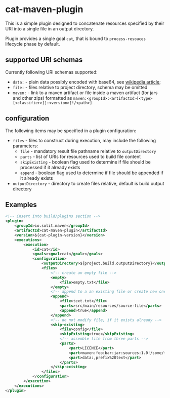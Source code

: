 # cat-maven-plugin

This is a simple plugin designed to concatenate resources specified by their URI into a single file in an output 
directory.

Plugin provides a single goal `cat`, that is bound to `process-resouces ` lifecycle phase by default.

## supported URI schemas

Currently following URI schemas supported:
*   `data:` - plain data possibly encoded with base64,
    see [wikipedia article](https://en.wikipedia.org/wiki/Data_URI_scheme);
*   `file:` - files relative to project directory, schema may be omitted
*   `maven:` - link to a maven artifact or file inside a maven artifact (for jars and other zips) formatted as
    `maven:<groupId>:<artifactId>[<type>[<classifier>]]:<version>[!/<path>]`

## configuration

The following items may be specified in a plugin configuration:

*   `files` - files to construct during execution, may include the following parameters:
    - `file` - mandatory result file pathname relative to `outputDirectory`
    - `parts` - list of URIs for resources used to build file content
    - `skipExisting` - boolean flag used to determine if file should be processed if it already exists
    - `append` - boolean flag used to determine if file should be appended if it already exists
*   `outputDirectory` - directory to create files relative, default is build output directory

## Examples

```xml
<!-- insert into build/plugins section -->
<plugin>
    <groupId>io.solit.maven</groupId>
    <artifactId>cat-maven-plugin</artifactId>
    <version>${cat-plugin-version}</version>
    <executions>
        <execution>
            <id>cat</id>
            <goals><goal>cat</goal></goals>
            <configuration>
                <outputDirectory>${project.build.outputDirectory}</outputDirectory>
                <files>
                    <!-- create an empty file -->
                    <empty>
                        <file>empty.txt</file>
                    </empty>
                    <!-- append to a an existing file or create new one -->
                    <append>
                        <file>text.txt</file>
                        <parts>src/main/resources/source-file</parts>
                        <append>true</append>
                    </append>
                    <!-- do not modify file, if it exists already -->
                    <skip-existing>
                        <file>config</file>
                        <skipExisting>true</skipExisting>
                        <!-- assemble file from three parts -->
                        <parts>
                            <part>LICENCE</part>
                            <part>maven:foo:bar:jar:sources:1.0!/some/file</part>
                            <part>data:,prefix%20text</part>
                        </parts>                    
                    </skip-existing>
                </files>
            </configuration>
        </execution>
    </executions>
</plugin>
```
